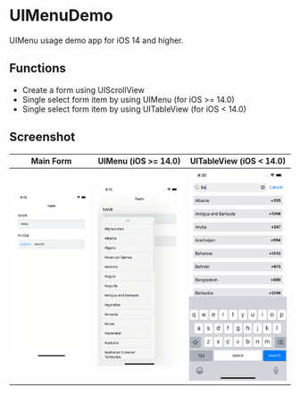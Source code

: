 # UIMenuDemo
UIMenu usage demo app for iOS 14 and higher.


## Functions
- Create a form using UIScrollView
- Single select form item by using UIMenu (for iOS >= 14.0)
- Single select form item by using UITableView (for iOS < 14.0) 


## Screenshot

Main Form             |UIMenu (iOS >= 14.0)             |UITableView (iOS < 14.0)
:-------------------------:|:-------------------------:|:-------------------------:
![](https://github.com/SheinThuLwin/UIMenuDemo/blob/main/Doc/Screenshot/Simulator%20Screen%20Shot%20-%20iPhone%2012%20Pro%20-%202022-02-23%20at%2020.15.31.png)  |  ![](https://github.com/SheinThuLwin/UIMenuDemo/blob/main/Doc/Screenshot/Simulator%20Screen%20Shot%20-%20iPhone%2012%20Pro%20-%202022-02-23%20at%2020.15.45.png)  |  ![](https://github.com/SheinThuLwin/UIMenuDemo/blob/main/Doc/Screenshot/Simulator%20Screen%20Shot%20-%20iPhone%2012%20Pro%20-%202022-02-23%20at%2020.20.20.png)

